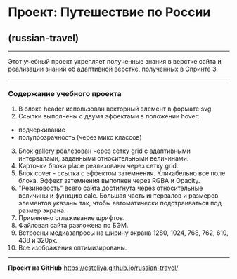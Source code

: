 # Проект: Путешествие по России
## (russian-travel)
______________________ 
Этот учебный проект укрепляет полученные знания в верстке сайта и реализации знаний об адаптивной верстке, полученных в Спринте 3. 
______________________ 
### Содержание учебного проекта
1. В блоке header использован векторный элемент в формате svg.
2. Ссылки выполнены с двумя эффектами в положении hover:
* подчеркивание 
* полупрозрачность (через микс классов)
3. Блок gallery реалезован через сетку grid с адаптивными интервалами, заданными относительными величинами.
4. Карточки блока place реализованы через сетку grid. 
5. Блок cover - ссылка с эффектом затемнения. Кликабельно все поле блока. Эффект затемнения выполнен через RGBA и Opacity. 
6. "Резиновость" всего сайта достигнута через относительные величины и функцию calc. Большая часть интервалов и размеров элементов указаны так, чтобы автоматически подстраиваться под размер экрана. 
7. Применено сглаживание шрифтов.
8. Файловая сайта разложена по БЭМ. 
9. Встроены медиазапросы на ширину экрана 1280, 1024, 768, 762, 610, 438 и 320px.
10. Все изображения оптимизированы.
______________________ 
**Проект на GitHub** 
https://esteliya.github.io/russian-travel/